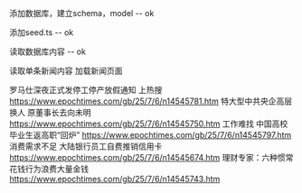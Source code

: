 添加数据库，建立schema，model -- ok

添加seed.ts -- ok

读取数据库内容 -- ok

读取单条新闻内容
加载新闻页面
 
罗马仕深夜正式发停工停产放假通知 上热搜
https://www.epochtimes.com/gb/25/7/6/n14545781.htm
特大型中共央企高层换人 原董事长去向未明
https://www.epochtimes.com/gb/25/7/6/n14545750.htm
工作难找 中国高校毕业生返高职“回炉”
https://www.epochtimes.com/gb/25/7/6/n14545797.htm
消费需求不足 大陆银行员工自费推销信用卡
https://www.epochtimes.com/gb/25/7/6/n14545674.htm
理财专家：六种惯常花钱行为浪费大量金钱
https://www.epochtimes.com/gb/25/7/6/n14545743.htm
